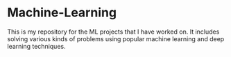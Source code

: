 # Machine-Learning
This is my repository for the ML projects that I have worked on. It includes solving various kinds of problems using popular machine learning and deep learning techniques.
